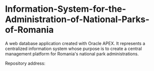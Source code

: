# Information-System-for-the-Administration-of-National-Parks-of-Romania

A web database application created with Oracle APEX. It represents a centralized information system whose purpose is to create a central management platform for Romania's national park administrations. 

Repository address: 
